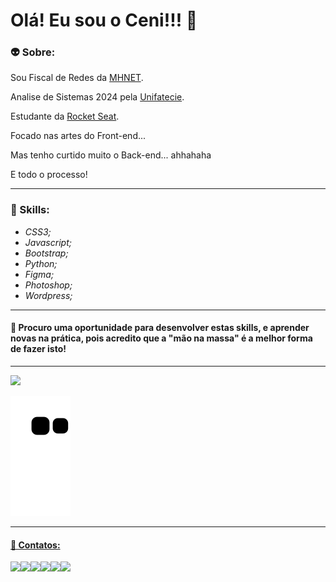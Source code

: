 

 # Olá! Eu sou o Ceni!!! 🚀


### 👽️ Sobre:

Sou Fiscal de Redes da [MHNET](https://mhnet.com.br/).

Analise de Sistemas 2024 pela [Unifatecie](https://unifatecie.edu.br/).

Estudante da [Rocket Seat](https://www.rocketseat.com.br/).



Focado nas artes do Front-end...

Mas tenho curtido muito o Back-end... ahhahaha

E todo o processo!


------------

### 👷 Skills:
-   *CSS3;*
-   *Javascript;*
-   *Bootstrap;*
-  *Python;*
-   *Figma;*
- 	*Photoshop;*
-	*Wordpress;*


------------


#### 🚧 Procuro uma oportunidade para desenvolver estas skills, e aprender novas na prática, pois acredito que a "mão na massa" é a melhor forma de fazer isto!


------------

<div align="left">
  <a href="https://github.com/Ceni82">
  <img height="180em" src="https://github-readme-stats.vercel.app/api?username=Ceni82&show_icons=true&theme=merko&include_all_commits=true&count_private=true"/>

  
<div> 

  ![Snake animation](https://github.com/Ceni82/Ceni82/blob/output/github-contribution-grid-snake.svg)
 
 </div>
 
 ------------

#### 💬 Contatos:
 <a href="https://instagram.com/dev_ceni" target="_blank"><img src="https://img.shields.io/badge/-Instagram-%23E4405F?style=for-the-badge&logo=instagram&logoColor=white" target="_blank"></a><a href="https://discord.gg/Ceni#9166" target="_blank"><img src="https://img.shields.io/badge/Discord-7289DA?style=for-the-badge&logo=discord&logoColor=white" target="_blank"></a><a href = "mailto:mateus.ceni@gmail.com"><img src="https://img.shields.io/badge/-Gmail-%23333?style=for-the-badge&logo=gmail&logoColor=white" target="_blank"></a><a href="https://www.linkedin.com/in/mateus-ceni-9a362a226/" target="_blank"><img src="https://img.shields.io/badge/-LinkedIn-%230077B5?style=for-the-badge&logo=linkedin&logoColor=white" target="_blank"></a><a href="https://gitlab.com/Ceni82" target="_blank"><img src="https://img.shields.io/badge/-Gitlab-%ff4500?style=for-the-badge&logo=gitlab&logoColor=white" target="_blank"></a><a href="https://mysocialtree.vercel.app/" target="_blank"><img src="https://img.shields.io/badge/-Portifolio-%23E4405F?style=for-the-badge&logo=adafruit&logoColor=white" target="_blank"></a>
